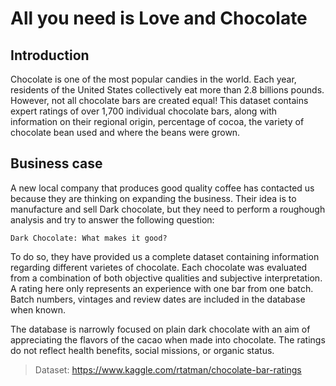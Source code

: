 <h1> All you need is Love and Chocolate <span class="tocSkip"></span></h1>

<h2> Introduction<span class="tocSkip"></span></h2>

Chocolate is one of the most popular candies in the world. Each year, residents of the United States collectively eat more than 2.8 billions pounds. However, not all chocolate bars are created equal! This dataset contains expert ratings of over 1,700 individual chocolate bars, along with information on their regional origin, percentage of cocoa, the variety of chocolate bean used and where the beans were grown.

<h2> Business case<span class="tocSkip"></span></h2>

A new local company that produces good quality coffee has contacted us because they are thinking on expanding the business. Their idea is to manufacture and sell Dark chocolate, but they need to perform a roughough analysis and try to answer the following question:
    
    
    Dark Chocolate: What makes it good? 

       
To do so, they have provided us a complete dataset containing information regarding different varietes of chocolate. Each chocolate was evaluated from a combination of both objective qualities and subjective interpretation. A rating here only represents an experience with one bar from one batch. Batch numbers, vintages and review dates are included in the database when known.

The database is narrowly focused on plain dark chocolate with an aim of appreciating the flavors of the cacao when made into chocolate. The ratings do not reflect health benefits, social missions, or organic status.

> Dataset: https://www.kaggle.com/rtatman/chocolate-bar-ratings 

